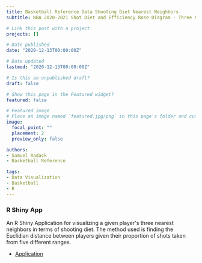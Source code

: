 ```yaml
---
title: Basketball Reference Data Shooting Diet Nearest Neighbors
subtitle: NBA 2020-2021 Shot Diet and Efficiency Rose Diagram - Three Nearest Neighbors

# Link this post with a project
projects: []

# Date published
date: "2020-12-13T00:00:00Z"

# Date updated
lastmod: "2020-12-13T00:00:00Z"

# Is this an unpublished draft?
draft: false

# Show this page in the Featured widget?
featured: false

# Featured image
# Place an image named `featured.jpg/png` in this page's folder and customize its options here.
image:
  focal_point: ""
  placement: 2
  preview_only: false

authors:
- Samuel Radack
- Basketball Reference

tags:
- Data Visualization
- Basketball
- R
---
```


### R Shiny App
An R Shiny Application for visualizing a given player's three nearest neighbors in terms of shooting diet. The method used is finding the Euclidian distance between players given their proportion of shots taken from five different ranges.

* [Application](https://samuelradack.shinyapps.io/Shooting_Neighbors/)


